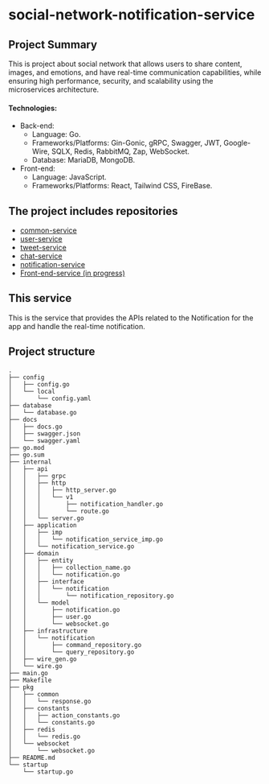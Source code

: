 # social-network-notification-service
## Project Summary
This is project about social network that allows users to share content, images, and emotions, and have real-time communication capabilities, while ensuring high performance, security, and scalability using the microservices architecture.

#### Technologies:
- Back-end:
  - Language: Go.
  - Frameworks/Platforms: Gin-Gonic, gRPC, Swagger, JWT, Google-Wire, SQLX, Redis, RabbitMQ, Zap, WebSocket.
  - Database: MariaDB, MongoDB.
- Front-end:
  - Language: JavaScript.
  - Frameworks/Platforms: React, Tailwind CSS, FireBase.

## The project includes repositories
- [common-service](https://github.com/nhutHao02/social-network-common-service)
- [user-service](https://github.com/nhutHao02/social-network-user-service)
- [tweet-service](https://github.com/nhutHao02/social-network-tweet-service)
- [chat-service](https://github.com/nhutHao02/social-network-chat-service)
- [notification-service](https://github.com/nhutHao02/social-network-notification-service)
- [Front-end-service (in progress)](https://github.com/nhutHao02/)

## This service
This is the service that provides the APIs related to the Notification for the app and handle the real-time notification.

## Project structure
```
.
├── config
│   ├── config.go
│   └── local
│       └── config.yaml
├── database
│   └── database.go
├── docs
│   ├── docs.go
│   ├── swagger.json
│   └── swagger.yaml
├── go.mod
├── go.sum
├── internal
│   ├── api
│   │   ├── grpc
│   │   ├── http
│   │   │   ├── http_server.go
│   │   │   └── v1
│   │   │       ├── notification_handler.go
│   │   │       └── route.go
│   │   └── server.go
│   ├── application
│   │   ├── imp
│   │   │   └── notification_service_imp.go
│   │   └── notification_service.go
│   ├── domain
│   │   ├── entity
│   │   │   ├── collection_name.go
│   │   │   └── notification.go
│   │   ├── interface
│   │   │   └── notification
│   │   │       └── notification_repository.go
│   │   └── model
│   │       ├── notification.go
│   │       ├── user.go
│   │       └── websocket.go
│   ├── infrastructure
│   │   └── notification
│   │       ├── command_repository.go
│   │       └── query_repository.go
│   ├── wire_gen.go
│   └── wire.go
├── main.go
├── Makefile
├── pkg
│   ├── common
│   │   └── response.go
│   ├── constants
│   │   ├── action_constants.go
│   │   └── constants.go
│   ├── redis
│   │   └── redis.go
│   └── websocket
│       └── websocket.go
├── README.md
└── startup
    └── startup.go
```